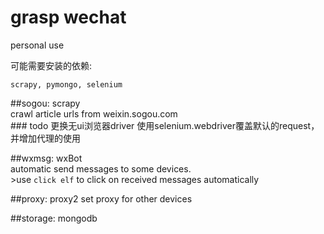 # grasp wechat


personal use  

可能需要安装的依赖:  
```  
scrapy, pymongo, selenium  
```

##sogou: scrapy    
    crawl article urls from weixin.sogou.com  
    ### todo 
    更换无ui浏览器driver
    使用selenium.webdriver覆盖默认的request，并增加代理的使用

##wxmsg: wxBot  
    automatic send messages to some devices.  
    >use `click elf` to click on received messages automatically 
    
##proxy: proxy2
    set proxy for other devices  

##storage: mongodb